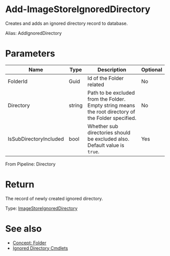 # Add-ImageStoreIgnoredDirectory
Creates and adds an ignored directory record to database.

Alias: AddIgnoredDirectory

# Parameters
|Name|Type|Description|Optional|
|---|---|---|---|
|FolderId|Guid|Id of the Folder related|No|
|Directory|string|Path to be excluded from the Folder. Empty string means the root directory of the Folder specified.|No|
|IsSubDirectoryIncluded|bool|Whether sub directories should be excluded also. Default value is ```true```.|Yes|

From Pipeline: Directory

# Return
The record of newly created ignored directory.

Type: [ImageStoreIgnoredDirectory](../../type/ImageStoreIgnoredDirectory.md)

# See also
  * [Concept: Folder](../../concept/Folder.md)
  * [Ignored Directory Cmdlets](../cmdlets.md#ignored-directory)